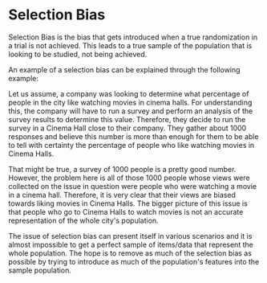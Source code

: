 # Selection Bias

Selection Bias is the bias that gets introduced when a true randomization in a trial is not achieved. This leads to a true sample of the population that is 
looking to be studied, not being achieved. 

An example of a selection bias can be explained through the following example:

Let us assume, a company was looking to determine what percentage of people in the city like watching movies in cinema halls. 
For understanding this, the company will have to run a survey and perform an analysis of the survey results to determine this value. Therefore, 
they decide to run the survey in a Cinema Hall close to their company. They gather about 1000 responses and believe this number is more 
than enough for them to be able to tell with certainty the percentage of people who like watching movies in Cinema Halls. 

That might be true, a survey of 1000 people is a pretty good number. However, the problem here is all of those 1000 people whose views were 
collected on the issue in question were people who were watching a movie in a cinema hall. Therefore, it is very clear that their views are biased towards
liking movies in Cinema Halls. The bigger picture of this issue is that people who go to Cinema Halls to watch movies is not an accurate
representation of the whole city's population. 
 
 The issue of selection bias can present itself in various scenarios and it is almost impossible to get a perfect sample of items/data that represent 
 the whole population. The hope is to remove as much of the selection bias as possible by trying to introduce as much of the population's features into the 
 sample population. 